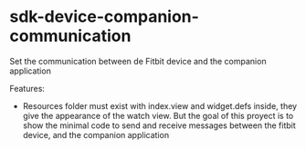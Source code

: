 # sdk-device-companion-communication
Set the communication between de Fitbit device and the companion application

Features:
- Resources folder must exist with index.view and widget.defs inside, they give the appearance  of the watch view. But the goal of this proyect is to show the minimal code to send and receive messages between the fitbit device, and the companion application
